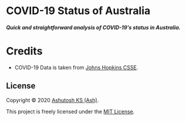 # COVID-19 Status of Australia
##### Quick and straightforward analysis of COVID-19's status in Australia.

# Credits

- COVID-19 Data is taken from [Johns Hopkins CSSE][301].

## License

Copyright &copy; 2020 [Ashutosh KS (Ash)][201].

This project is freely licensed under the [MIT License][101].


[101]: /LICENSE.txt
[102]: /README.md

[201]: https://ashks.com

[301]: https://github.com/CSSEGISandData/COVID-19
